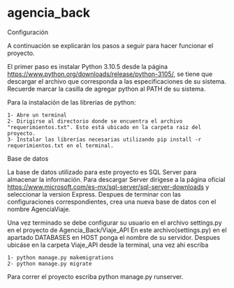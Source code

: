 # agencia_back
Configuración

A continuación se explicarán los pasos a seguir para hacer funcionar el proyecto.

El primer paso es instalar Python 3.10.5 desde la página https://www.python.org/downloads/release/python-3105/, se tiene que descargar el archivo que corresponda a las especificaciones de su sistema. Recuerde marcar la casilla de agregar python al PATH de su sistema.

Para la instalación de las librerias de python:

    1- Abre un terminal 
    2- Dirigirse al directorio donde se encuentra el archivo "requerimientos.txt". Esto está ubicado en la carpeta raiz del proyecto.
    3- Instalar las librerías necesarias utilizando pip install -r requerimientos.txt en el terminal.

Base de datos

La base de datos utilizado para este proyecto es SQL Server para almacenar la información. Para descargar Server dirigese a la página oficial https://www.microsoft.com/es-mx/sql-server/sql-server-downloads
y seleccionar la version Express. Despues de terminar con las configuraciones correspondientes, crea una nueva base de datos con el nombre AgenciaViaje. 

Una vez terminado se debe configurar su usuario en el archivo settings.py en el proyecto de Agencia_Back/Viaje_API
En este archivo(settings.py) en el apartado DATABASES en HOST ponga el nombre de su servidor. Despues ubicáse en la carpeta Viaje_API desde la terminal, una vez ahi escriba 

    1- python manage.py makemigrations
    2- python manage.py migrate
    
Para correr el proyecto escriba python manage.py runserver.

